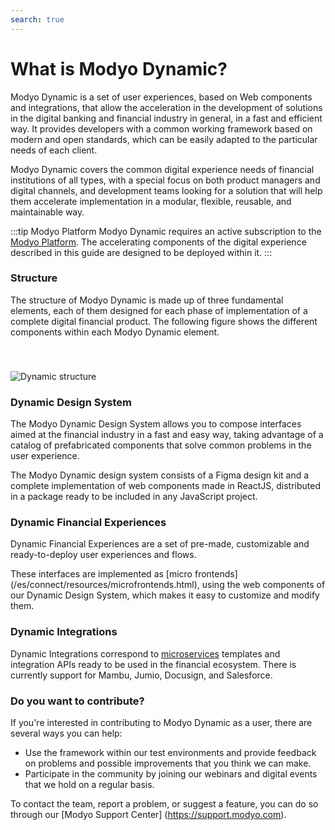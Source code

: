 ```yaml
---
search: true
---
```


# What is Modyo Dynamic?

Modyo Dynamic is a set of user experiences, based on Web components and integrations, that allow the acceleration in the development of solutions in the digital banking and financial industry in general, in a fast and efficient way. It provides developers with a common working framework based on modern and open standards, which can be easily adapted to the particular needs of each client.

Modyo Dynamic covers the common digital experience needs of financial institutions of all types, with a special focus on both product managers and digital channels, and development teams looking for a solution that will help them accelerate implementation in a modular, flexible, reusable, and maintainable way.

:::tip Modyo Platform
Modyo Dynamic requires an active subscription to the [Modyo Platform](/en/platform). The accelerating components of the digital experience described in this guide are designed to be deployed within it.
:::

### Structure

The structure of Modyo Dynamic is made up of three fundamental elements, each of them designed for each phase of implementation of a complete digital financial product. The following figure shows the different components within each Modyo Dynamic element.

<img src="/assets/img/dynamic/dynamic_components.png" alt="Dynamic structure" style="margin-top: 40px; max-width: 700px;" />

### Dynamic Design System

The Modyo Dynamic Design System allows you to compose interfaces aimed at the financial industry in a fast and easy way, taking advantage of a catalog of prefabricated components that solve common problems in the user experience.

The Modyo Dynamic design system consists of a Figma design kit and a complete implementation of web components made in ReactJS, distributed in a package ready to be included in any JavaScript project.

### Dynamic Financial Experiences

Dynamic Financial Experiences are a set of pre-made, customizable and ready-to-deploy user experiences and flows.

These interfaces are implemented as [micro frontends] (/es/connect/resources/microfrontends.html), using the web components of our Dynamic Design System, which makes it easy to customize and modify them.

### Dynamic Integrations

Dynamic Integrations correspond to [microservices](/en/connect/resources/microservices.html) templates and integration APIs ready to be used in the financial ecosystem. There is currently support for Mambu, Jumio, Docusign, and Salesforce. 

### Do you want to contribute?

If you're interested in contributing to Modyo Dynamic as a user, there are several ways you can help:
- Use the framework within our test environments and provide feedback on problems and possible improvements that you think we can make.
- Participate in the community by joining our webinars and digital events that we hold on a regular basis.

To contact the team, report a problem, or suggest a feature, you can do so through our [Modyo Support Center] (https://support.modyo.com).
